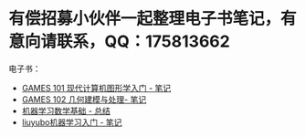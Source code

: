 # 有偿招募小伙伴一起整理电子书笔记，有意向请联系，QQ：175813662

电子书：

- [GAMES 101 现代计算机图形学入门 - 笔记](https://caterpillarstudygroup.github.io/GAMES101_mdbook/)
- [GAMES 102 几何建模与处理- 笔记](https://caterpillarstudygroup.github.io/GAMES102_mdbook/)
- [机器学习数学基础 - 总结](https://caterpillarstudygroup.github.io/mathematics_basic_for_ML/index.html)
- [liuyubo机器学习入门 - 笔记](https://caterpillarstudygroup.github.io/LiuYuBo_ML_pages/)
